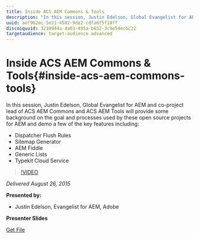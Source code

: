 ```yaml
---
title: Inside ACS AEM Commons & Tools
description: "In this session, Justin Edelson, Global Evangelist for AEM and co-project lead of ACS AEM Commons and ACS AEM Tools will provide some background on the goal and processes used by these open source projects for AEM and demo a few of the key features including: Dispatcher Flush Rules | Sitemap Generator | AEM Fiddle | Generic Lists | Typekit Cloud Service "
uuid: aef962ac-5e21-4582-9da2-cdfa6f5f18ff
discoiquuid: 3210944a-4a03-495a-b652-3c9e54ecbc22
targetaudience: target-audience advanced
---
```


# Inside ACS AEM Commons & Tools{#inside-acs-aem-commons-tools}

In this session, Justin Edelson, Global Evangelist for AEM and co-project lead of ACS AEM Commons and ACS AEM Tools will provide some background on the goal and processes used by these open source projects for AEM and demo a few of the key features including: 

* Dispatcher Flush Rules
* Sitemap Generator
* AEM Fiddle
* Generic Lists
* Typekit Cloud Service 

>[!VIDEO](https://video.tv.adobe.com/v/19374/?quality=9)

*Delivered August 26, 2015*

**Presented by:**

* Justin Edelson, Evangelist for AEM, Adobe

**Presenter Slides**

[Get File](assets/08262015-commons-and-tools.pptx)
<!--
[Get back to the Overview](https://helpx.adobe.com/experience-manager/kt/eseminars/gems/aem-index.html)
-->
